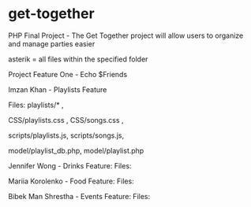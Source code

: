 # get-together
PHP Final Project - The Get Together project will allow users to organize and manage parties easier

asterik = all files within the specified folder

Project Feature One - Echo $Friends

Imzan Khan - Playlists Feature

Files: playlists/* ,

CSS/playlists.css , CSS/songs.css , 

scripts/playlists.js, scripts/songs.js,

model/playlist_db.php, model/playlist.php

Jennifer Wong - Drinks Feature:
Files: 


Mariia Korolenko - Food Feature:
Files:

Bibek Man Shrestha - Events Feature:
Files:
